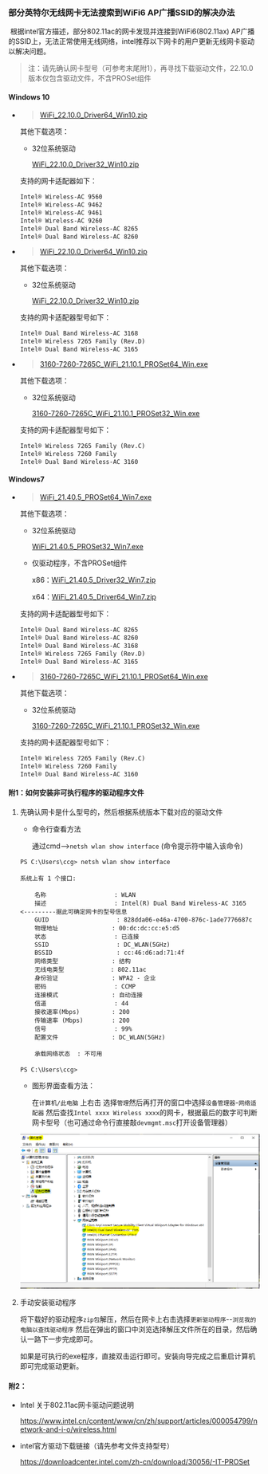 ### 部分英特尔无线网卡无法搜索到WiFi6 AP广播SSID的解决办法

​		根据intel官方描述，部分802.11ac的网卡发现并连接到WiFi6(802.11ax) AP广播的SSID上，无法正常使用无线网络，intel推荐以下网卡的用户更新无线网卡驱动以解决问题。

> 注：请先确认网卡型号（可参考末尾附1），再寻找下载驱动文件，22.10.0版本仅包含驱动文件，不含PROSet组件

#### Windows 10 

- > [WiFi_22.10.0_Driver64_Win10.zip][WiFi_22.10.0_Driver64_Win10.zip]

  其他下载选项：

  - 32位系统驱动

    [WiFi_22.10.0_Driver32_Win10.zip][WiFi_22.10.0_Driver32_Win10.zip]

  支持的网卡适配器如下：

  ```
  Intel® Wireless-AC 9560
  Intel® Wireless-AC 9462
  Intel® Wireless-AC 9461
  Intel® Wireless-AC 9260
  Intel® Dual Band Wireless-AC 8265
  Intel® Dual Band Wireless-AC 8260
  ```

  

- > [WiFi_22.10.0_Driver64_Win10.zip][WiFi_22.10.0_Driver64_Win10.zip]

  其他下载选项：

  - 32位系统驱动

    [WiFi_22.10.0_Driver32_Win10.zip][WiFi_22.10.0_Driver32_Win10.zip]

  支持的网卡适配器型号如下：

  ```
  Intel® Dual Band Wireless-AC 3168
  Intel® Wireless 7265 Family (Rev.D)
  Intel® Dual Band Wireless-AC 3165
  ```

  

- > [3160-7260-7265C_WiFi_21.10.1_PROSet64_Win.exe][3160-7260-7265C_WiFi_21.10.1_PROSet64_Win.exe]

  其他下载选项：

  - 32位系统驱动
  
    [3160-7260-7265C_WiFi_21.10.1_PROSet32_Win.exe][3160-7260-7265C_WiFi_21.10.1_PROSet32_Win.exe]
  
  支持的网卡适配器型号如下：
  
  ```
  Intel® Wireless 7265 Family (Rev.C)
  Intel® Wireless 7260 Family
  Intel® Dual Band Wireless-AC 3160
  ```



#### Windows7

- > [WiFi_21.40.5_PROSet64_Win7.exe][WiFi_21.40.5_PROSet64_Win7.exe]

  其他下载选项：

  - 32位系统驱动

    [WiFi_21.40.5_PROSet32_Win7.exe][WiFi_21.40.5_PROSet32_Win7.exe]

  - 仅驱动程序，不含PROSet组件

    x86：[WiFi_21.40.5_Driver32_Win7.zip][WiFi_21.40.5_Driver32_Win7.zip]

    x64：[WiFi_21.40.5_Driver64_Win7.zip][WiFi_21.40.5_Driver64_Win7.zip]

  支持的网卡适配器型号如下：

  ```
  Intel® Dual Band Wireless-AC 8265
  Intel® Dual Band Wireless-AC 8260
  Intel® Dual Band Wireless-AC 3168
  Intel® Wireless 7265 Family (Rev.D)
  Intel® Dual Band Wireless-AC 3165
  ```

- > [3160-7260-7265C_WiFi_21.10.1_PROSet64_Win.exe][3160-7260-7265C_WiFi_21.10.1_PROSet64_Win.exe]

  其他下载选项：

  - 32位系统驱动
  
    [3160-7260-7265C_WiFi_21.10.1_PROSet32_Win.exe][3160-7260-7265C_WiFi_21.10.1_PROSet32_Win.exe]
  
  支持的网卡适配器型号如下：

  ```
  Intel® Wireless 7265 Family (Rev.C)
  Intel® Wireless 7260 Family
  Intel® Dual Band Wireless-AC 3160
  ```
  



#### 附1：如何安装非可执行程序的驱动程序文件

1. 先确认网卡是什么型号的，然后根据系统版本下载对应的驱动文件

   - 命令行查看方法

     通过cmd-->`netsh wlan show interface` (命令提示符中输入该命令)

   ```
   PS C:\Users\ccg> netsh wlan show interface
   
   系统上有 1 个接口:
   
       名称                   : WLAN
       描述                   : Intel(R) Dual Band Wireless-AC 3165	<---------据此可确定网卡的型号信息
       GUID                   : 828dda06-e46a-4700-876c-1ade7776687c
       物理地址               : 00:dc:dc:cc:e5:d5
       状态                   : 已连接
       SSID                   : DC_WLAN(5GHz)
       BSSID                  : cc:46:d6:ad:71:4f
       网络类型               : 结构
       无线电类型             : 802.11ac
       身份验证               : WPA2 - 企业
       密码                   : CCMP
       连接模式               : 自动连接
       信道                   : 44
       接收速率(Mbps)         : 200
       传输速率 (Mbps)        : 200
       信号                   : 99%
       配置文件               : DC_WLAN(5GHz)
   
       承载网络状态  : 不可用
   
   PS C:\Users\ccg>
   ```

   - 图形界面查看方法：

     在`计算机/此电脑` 上右击 选择`管理`然后再打开的窗口中选择`设备管理器`-`网络适配器` 然后查找`Intel xxxx Wireless xxxx`的网卡，根据最后的数字可判断网卡型号（也可通过命令行直接敲`devmgmt.msc`打开设备管理器）

   ![devmgmt.png](/images/devmgmt.png)

2. 手动安装驱动程序

   将下载好的驱动程序`zip包`解压，然后在网卡上右击选择`更新驱动程序`--`浏览我的电脑以查找驱动程序` 然后在弹出的窗口中浏览选择解压文件所在的目录，然后确认一路下一步完成即可。

   如果是可执行的exe程序，直接双击运行即可。安装向导完成之后重启计算机即可完成驱动更新。

#### 附2：

- Intel 关于802.11ac网卡驱动问题说明

  https://www.intel.cn/content/www/cn/zh/support/articles/000054799/network-and-i-o/wireless.html

- intel官方驱动下载链接（请先参考文件支持型号）

  https://downloadcenter.intel.com/zh-cn/download/30056/-IT-PROSet



[3160-7260-7265C_WiFi_21.10.1_PROSet32_Win.exe]:https://it.digitalchina.com/resource/intel-wifi-drivers/3160-7260-7265C_WiFi_21.10.1_PROSet32_Win.exe
[3160-7260-7265C_WiFi_21.10.1_PROSet64_Win.exe]:https://it.digitalchina.com/resource/intel-wifi-drivers/3160-7260-7265C_WiFi_21.10.1_PROSet64_Win.exe
[WiFi_21.40.5_Driver32_Win7.zip]:https://it.digitalchina.com/resource/intel-wifi-drivers/WiFi_21.40.5_Driver32_Win7.zip
[WiFi_21.40.5_Driver64_Win7.zip]:https://it.digitalchina.com/resource/intel-wifi-drivers/WiFi_21.40.5_Driver64_Win7.zip
[WiFi_21.40.5_PROSet32_Win7.exe]:https://it.digitalchina.com/resource/intel-wifi-drivers/WiFi_21.40.5_PROSet32_Win7.exe
[WiFi_21.40.5_PROSet64_Win7.exe]:https://it.digitalchina.com/resource/intel-wifi-drivers/WiFi_21.40.5_PROSet64_Win7.exe
[WiFi_22.10.0_Driver32_Win10.zip]:https://it.digitalchina.com/resource/intel-wifi-drivers/WiFi_22.10.0_Driver32_Win10.zip
[WiFi_22.10.0_Driver64_Win10.zip]:https://it.digitalchina.com/resource/intel-wifi-drivers/WiFi_22.10.0_Driver64_Win10.zip	"."
